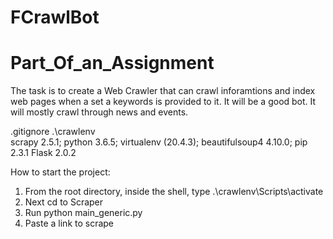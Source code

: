 # FCrawlBot

# Part_Of_an_Assignment

The task is to create a Web Crawler that can crawl inforamtions and index web pages when a set a keywords is provided to it.
It will be a good bot. It will mostly crawl through news and events.

.gitignore
	.\crawlenv\
scrapy 2.5.1;
python 3.6.5;
virtualenv (20.4.3);
beautifulsoup4 4.10.0;
pip 2.3.1
Flask 2.0.2


How to start the project:
1. From the root directory, inside the shell, type .\crawlenv\Scripts\activate
2. Next cd to Scraper
3. Run python main_generic.py
4. Paste a link to scrape

